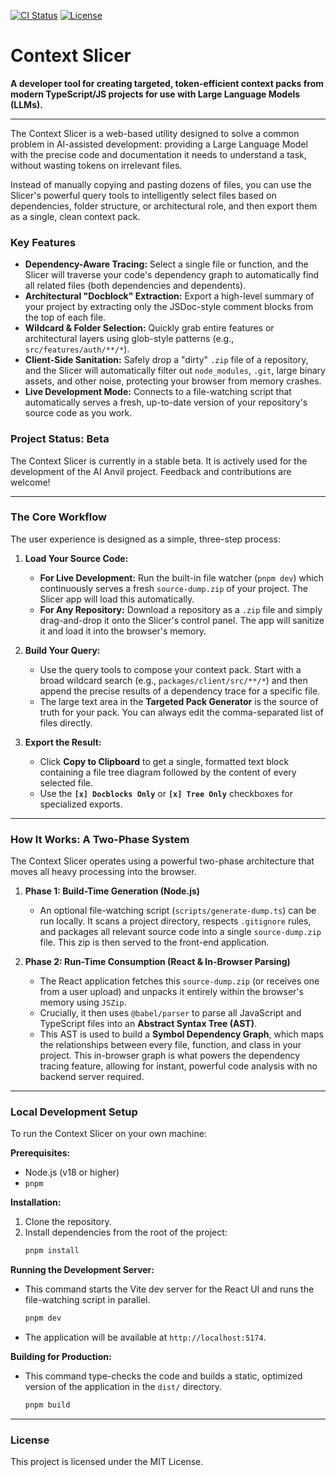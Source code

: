 [![CI Status](https://img.shields.io/github/actions/workflow/status/ZapoVerde/contextSlicer/ci.yml?branch=main)](https://github.com/ZapoVerde/contextSlicer/actions/workflows/ci.yml)
[![License](https://img.shields.io/github/license/ZapoVerde/contextSlicer)](https://github.com/ZapoVerde/contextSlicer/blob/main/LICENSE)

# Context Slicer

**A developer tool for creating targeted, token-efficient context packs from modern TypeScript/JS projects for use with Large Language Models (LLMs).**

---

The Context Slicer is a web-based utility designed to solve a common problem in AI-assisted development: providing a Large Language Model with the precise code and documentation it needs to understand a task, without wasting tokens on irrelevant files.

Instead of manually copying and pasting dozens of files, you can use the Slicer's powerful query tools to intelligently select files based on dependencies, folder structure, or architectural role, and then export them as a single, clean context pack.

### Key Features

*   **Dependency-Aware Tracing:** Select a single file or function, and the Slicer will traverse your code's dependency graph to automatically find all related files (both dependencies and dependents).
*   **Architectural "Docblock" Extraction:** Export a high-level summary of your project by extracting only the JSDoc-style comment blocks from the top of each file.
*   **Wildcard & Folder Selection:** Quickly grab entire features or architectural layers using glob-style patterns (e.g., `src/features/auth/**/*`).
*   **Client-Side Sanitation:** Safely drop a "dirty" `.zip` file of a repository, and the Slicer will automatically filter out `node_modules`, `.git`, large binary assets, and other noise, protecting your browser from memory crashes.
*   **Live Development Mode:** Connects to a file-watching script that automatically serves a fresh, up-to-date version of your repository's source code as you work.

### Project Status: Beta
The Context Slicer is currently in a stable beta. It is actively used for the development of the AI Anvil project. Feedback and contributions are welcome!

---

### The Core Workflow

The user experience is designed as a simple, three-step process:

1.  **Load Your Source Code:**
    *   **For Live Development:** Run the built-in file watcher (`pnpm dev`) which continuously serves a fresh `source-dump.zip` of your project. The Slicer app will load this automatically.
    *   **For Any Repository:** Download a repository as a `.zip` file and simply drag-and-drop it onto the Slicer's control panel. The app will sanitize it and load it into the browser's memory.

2.  **Build Your Query:**
    *   Use the query tools to compose your context pack. Start with a broad wildcard search (e.g., `packages/client/src/**/*`) and then append the precise results of a dependency trace for a specific file.
    *   The large text area in the **Targeted Pack Generator** is the source of truth for your pack. You can always edit the comma-separated list of files directly.

3.  **Export the Result:**
    *   Click **Copy to Clipboard** to get a single, formatted text block containing a file tree diagram followed by the content of every selected file.
    *   Use the **`[x] Docblocks Only`** or **`[x] Tree Only`** checkboxes for specialized exports.

---

### How It Works: A Two-Phase System

The Context Slicer operates using a powerful two-phase architecture that moves all heavy processing into the browser.

1.  **Phase 1: Build-Time Generation (Node.js)**
    *   An optional file-watching script (`scripts/generate-dump.ts`) can be run locally. It scans a project directory, respects `.gitignore` rules, and packages all relevant source code into a single `source-dump.zip` file. This zip is then served to the front-end application.

2.  **Phase 2: Run-Time Consumption (React & In-Browser Parsing)**
    *   The React application fetches this `source-dump.zip` (or receives one from a user upload) and unpacks it entirely within the browser's memory using `JSZip`.
    *   Crucially, it then uses `@babel/parser` to parse all JavaScript and TypeScript files into an **Abstract Syntax Tree (AST)**.
    *   This AST is used to build a **Symbol Dependency Graph**, which maps the relationships between every file, function, and class in your project. This in-browser graph is what powers the dependency tracing feature, allowing for instant, powerful code analysis with no backend server required.

---

### Local Development Setup

To run the Context Slicer on your own machine:

**Prerequisites:**
*   Node.js (v18 or higher)
*   `pnpm`

**Installation:**
1.  Clone the repository.
2.  Install dependencies from the root of the project:
    ```bash
    pnpm install
    ```

**Running the Development Server:**
*   This command starts the Vite dev server for the React UI and runs the file-watching script in parallel.
    ```bash
    pnpm dev
    ```
*   The application will be available at `http://localhost:5174`.

**Building for Production:**
*   This command type-checks the code and builds a static, optimized version of the application in the `dist/` directory.
    ```bash
    pnpm build
    ```

---

### License

This project is licensed under the MIT License.

